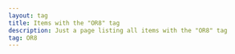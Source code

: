 ```yaml
---
layout: tag
title: Items with the "OR8" tag
description: Just a page listing all items with the "OR8" tag
tag: OR8
---
```

